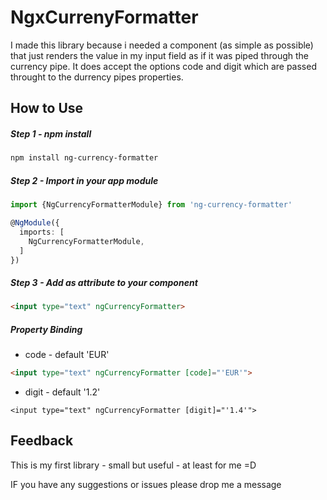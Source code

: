 # NgxCurrenyFormatter

I made this library because i needed a component (as simple as possible) that just renders the 
value in my input field as if it was piped through the currency pipe.
It does accept the options code and digit which are passed throught to the durrency pipes 
properties.
  

## How to Use

##### Step 1 - npm install
```` Bash
npm install ng-currency-formatter
````

##### Step 2 - Import in your app module
```` Typescript
import {NgCurrencyFormatterModule} from 'ng-currency-formatter'

@NgModule({
  imports: [
    NgCurrencyFormatterModule,
  ]
})
````

##### Step 3 - Add as attribute to your component
```` HTML
<input type="text" ngCurrencyFormatter>
````

##### Property Binding
* code - default 'EUR'

```` HTML
<input type="text" ngCurrencyFormatter [code]="'EUR'">
````

* digit - default '1.2'
```` Code
<input type="text" ngCurrencyFormatter [digit]="'1.4'">
````

## Feedback
<p>This is my first library - small but useful - at least for me =D</p>
<p>IF you have any suggestions or issues please drop me a message</p>
 




